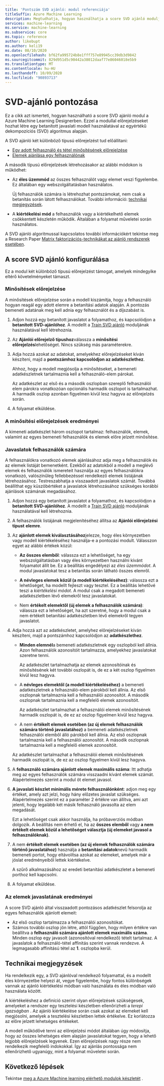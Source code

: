 ```yaml
---
title: 'Pontszám SVD ajánló: modul referenciája'
titleSuffix: Azure Machine Learning
description: Megtudhatja, hogyan használhatja a score SVD ajánló modulját Azure Machine Learning az adathalmazokra vonatkozó ajánlások előrejelzéséhez.
services: machine-learning
ms.service: machine-learning
ms.subservice: core
ms.topic: reference
author: likebupt
ms.author: keli19
ms.date: 08/10/2020
ms.openlocfilehash: bf62fa995724b8e1fff757e89945cc39db3d9842
ms.sourcegitcommit: 829d951d5c90442a38012daaf77e86046018e5b9
ms.translationtype: MT
ms.contentlocale: hu-HU
ms.lasthandoff: 10/09/2020
ms.locfileid: "90893713"
---
```

# <a name="score-svd-recommender"></a>SVD-ajánló pontozása

Ez a cikk azt ismerteti, hogyan használható a score SVD ajánló modul a Azure Machine Learning Designerben. Ezzel a modullal előrejelzéseket hozhat létre egy betanított javaslati modell használatával az egyértékű dekompozíciós (SVD) algoritmus alapján.

A SVD ajánló két különböző típusú előrejelzést tud előállítani:

- [Egy adott felhasználó és tétel minősítésének előrejelzése](#prediction-of-ratings)
- [Elemek ajánlása egy felhasználónak](#recommendations-for-users)

A második típusú előrejelzések létrehozásakor az alábbi módokon is működhet:

- Az **éles üzemmód** az összes felhasználót vagy elemet veszi figyelembe. Ez általában egy webszolgáltatásban használatos.

  Új felhasználók számára is létrehozhat pontszámokat, nem csak a betanítás során látott felhasználókat. További információ: [technikai megjegyzések](#technical-notes). 

- A **kiértékelési mód** a felhasználók vagy a kiértékelhető elemek csökkentett készletén működik. Általában a folyamat műveletei során használatos.

A SVD ajánló algoritmussal kapcsolatos további információkért tekintse meg a Research Paper [Matrix faktorizációs-technikákat az ajánló rendszerek esetében](https://datajobs.com/data-science-repo/Recommender-Systems-[Netflix].pdf).

## <a name="how-to-configure-score-svd-recommender"></a>A score SVD ajánló konfigurálása

Ez a modul két különböző típusú előrejelzést támogat, amelyek mindegyike eltérő követelményeket támaszt. 

###  <a name="prediction-of-ratings"></a>Minősítések előrejelzése

A minősítések előrejelzése során a modell kiszámítja, hogy a felhasználó hogyan reagál egy adott elemre a betanítási adatok alapján. A pontozás bemeneti adatának meg kell adnia egy felhasználót és a díjszabást is.

1. Adjon hozzá egy betanított javaslatot a folyamathoz, és kapcsolódjon a **betanított SVD-ajánlóhoz**. A modellt a [Train SVD ajánló](train-SVD-recommender.md) moduljának használatával kell létrehoznia.

2. Az **Ajánlói előrejelző típushoz**válassza a **minősítési előrejelzés**lehetőséget. Nincs szükség más paraméterekre.

3. Adja hozzá azokat az adatokat, amelyekhez előrejelzéseket kíván készíteni, majd a **pontszámhoz kapcsolódjon az adatkészlethez**.

   Ahhoz, hogy a modell megjósolja a minősítéseket, a bemeneti adatkészletnek tartalmaznia kell a felhasználó-elem párokat.

   Az adatkészlet az első és a második oszlopban szereplő felhasználói elem párokra vonatkozóan opcionális harmadik oszlopot is tartalmazhat. A harmadik oszlop azonban figyelmen kívül lesz hagyva az előrejelzés során.

4. A folyamat elküldése.

### <a name="results-for-rating-predictions"></a>A minősítési előrejelzések eredményei 

A kimeneti adatkészlet három oszlopot tartalmaz: felhasználók, elemek, valamint az egyes bemeneti felhasználók és elemek előre jelzett minősítése.

###  <a name="recommendations-for-users"></a>Javaslatok felhasználók számára 

A felhasználókra vonatkozó elemek ajánlásához adja meg a felhasználók és az elemek listáját bemenetként. Ezekből az adatokból a modell a meglévő elemek és felhasználók ismereteit használja az egyes felhasználókra vonatkozó, valószínűleg fellebbezéssel rendelkező elemek listájának létrehozásához. Testreszabhatja a visszaadott javaslatok számát. Továbbá beállíthat egy küszöbértéket a javaslatok létrehozásához szükséges korábbi ajánlások számának megadásához.

1. Adjon hozzá egy betanított javaslatot a folyamathoz, és kapcsolódjon a **betanított SVD-ajánlóhoz**.  A modellt a [Train SVD ajánló](train-svd-recommender.md) moduljának használatával kell létrehoznia.

2. A felhasználók listájának megjelenítéséhez állítsa az **Ajánlói előrejelzési típust** **elemre**.

3. Az **ajánlott elemek kiválasztásához**jelezze, hogy éles környezetben vagy modell kiértékeléséhez használja-e a pontozási modult. Válasszon egyet az alábbi értékek közül:

    - **Az összes elemből**: válassza ezt a lehetőséget, ha egy webszolgáltatásban vagy éles környezetben használni kívánt folyamatot állít be.  Ez a beállítás engedélyezi az *éles üzemmódot*. A modul javaslatokat tesz a betanítás során látható összes elemről.

    - **A névleges elemek közül (a modell kiértékeléséhez)**: válassza ezt a lehetőséget, ha modellt fejleszt vagy tesztel. Ez a beállítás lehetővé teszi a *kiértékelési módot*. A modul csak a megadott bemeneti adatkészletben lévő elemekről tesz javaslatokat.
    
    - Nem **értékelt elemektől (új elemek a felhasználók számára)**: válassza ezt a lehetőséget, ha azt szeretné, hogy a modul csak a nem értékelt betanítási adatkészletben lévő elemekről tegyen javaslatot. 

4. Adja hozzá azt az adatkészletet, amelyhez előrejelzéseket kíván készíteni, majd a pontszámhoz kapcsolódjon az **adatkészlethez**.

    - **Minden elemnél**a bemeneti adatkészletnek egy oszlopból kell állnia. Azon felhasználók azonosítóit tartalmazza, amelyekhez javaslatokat szeretne tenni.

      Az adatkészlet tartalmazhatja az elemek azonosítóinak és minősítésének két további oszlopát is, de ez a két oszlop figyelmen kívül lesz hagyva. 

    - A **névleges elemektől (a modell kiértékeléséhez)** a bemeneti adatkészletnek a felhasználó-elem párokból kell állnia. Az első oszlopnak tartalmaznia kell a felhasználói azonosítót. A második oszlopnak tartalmaznia kell a megfelelő elemek azonosítóit.

      Az adatkészlet tartalmazhat a felhasználói elemek minősítésének harmadik oszlopát is, de ez az oszlop figyelmen kívül lesz hagyva.

    - A nem **értékelt elemek esetében (az új elemek felhasználók számára történő javaslatához)** a bemeneti adatkészletnek felhasználói elemből álló párokból kell állnia. Az első oszlopnak tartalmaznia kell a felhasználói azonosítót. A második oszlopnak tartalmaznia kell a megfelelő elemek azonosítóit.

     Az adatkészlet tartalmazhat a felhasználói elemek minősítésének harmadik oszlopát is, de ez az oszlop figyelmen kívül lesz hagyva.

5. A **felhasználó számára ajánlott elemek maximális száma**: Itt adhatja meg az egyes felhasználók számára visszaadni kívánt elemek számát. Alapértelmezés szerint a modul öt elemet javasol.

6. **A javaslati készlet minimális mérete felhasználónként**: adjon meg egy értéket, amely azt jelzi, hogy hány előzetes javaslat szükséges. Alapértelmezés szerint ez a paraméter 2 értékre van állítva, ami azt jelenti, hogy legalább két másik felhasználó javasolta az elem megadását.

   Ezt a lehetőséget csak akkor használja, ha próbaverziós módban dolgozik. A beállítás nem érhető el, ha az **összes elemből** vagy **a nem értékelt elemek közül a lehetőséget választja (új elemeket javasol a felhasználóknak)**.

7.  A nem **értékelt elemek esetében (az új elemek felhasználók számára történő javaslatához)** használja a **betanítási adatok**nevű harmadik bemeneti portot, hogy eltávolítsa azokat az elemeket, amelyek már a jóslat eredményeiből lettek kiértékelve.

    A szűrő alkalmazásához az eredeti betanítási adatkészletet a bemeneti porthoz kell kapcsolni.

8. A folyamat elküldése.

### <a name="results-of-item-recommendation"></a>Az elemek javaslatának eredményei

A score SVD ajánló által visszaadott pontozásos adatkészlet felsorolja az egyes felhasználók ajánlott elemeit:

- Az első oszlop tartalmazza a felhasználói azonosítókat.
- Számos további oszlop jön létre, attól függően, hogy milyen értékre van beállítva a **felhasználó számára ajánlott elemek maximális száma**. Minden oszlop egy javasolt (azonosítóval rendelkező) tételt tartalmaz. A javaslatok a felhasználó-tétel affinitás szerint vannak rendezve. A legmagasabb affinitású tétel az **1**. oszlopba kerül.


##  <a name="technical-notes"></a>Technikai megjegyzések

Ha rendelkezik egy, a SVD ajánlóval rendelkező folyamattal, és a modellt éles környezetbe helyezi át, vegye figyelembe, hogy fontos különbségek vannak az ajánló kiértékelési módban való használata és éles módban való használata között.

A kiértékeléshez a definíció szerint olyan előrejelzések szükségesek, amelyeket a rendszer egy tesztelési készletben ellenőrizheti a *terepi igazságban* . Az ajánló kiértékelése során csak azokat az elemeket kell megjósolni, amelyek a tesztelési készletben lettek értékelve. Ez korlátozza az előre jelzett lehetséges értékeket.

A modell működővé tenni az előrejelzési módot általában úgy módosítja, hogy az összes lehetséges elem alapján javaslatokat tegyen, hogy a lehető legjobb előrejelzések legyenek. Ezen előrejelzések nagy része nem rendelkezik megfelelő indokokkal. Így az ajánlás pontossága nem ellenőrizhető ugyanúgy, mint a folyamat műveletei során.


## <a name="next-steps"></a>Következő lépések

Tekintse [meg a Azure Machine learning elérhető modulok készletét](module-reference.md) . 
